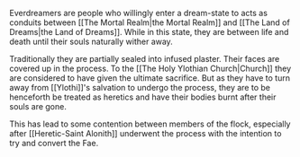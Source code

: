 Everdreamers are people who willingly enter a dream-state to acts as conduits between [[The Mortal Realm|the Mortal Realm]] and [[The Land of Dreams|the Land of Dreams]]. While in this state, they are between life and death until their souls naturally wither away.

Traditionally they are partially sealed into infused plaster. Their faces are covered up in the process. To the [[The Holy Ylothian Church|Church]] they are considered to have given the ultimate sacrifice. But as they have to turn away from [[Ylothi]]'s salvation to undergo the process, they are to be henceforth be treated as heretics and have their bodies burnt after their souls are gone.

This has lead to some contention between members of the flock, especially after [[Heretic-Saint Alonith]] underwent the process with the intention to try and convert the Fae.